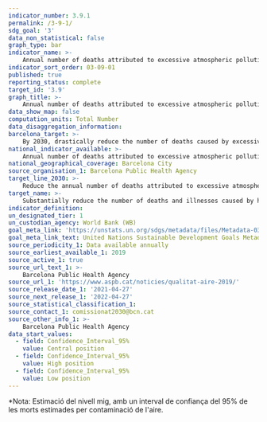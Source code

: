 ```yaml
---
indicator_number: 3.9.1
permalink: /3-9-1/
sdg_goal: '3'
data_non_statistical: false
graph_type: bar
indicator_name: >-
    Annual number of deaths attributed to excessive atmospheric pollution (above the WHO threshold* for both NO2 and PM2.5) 
indicator_sort_order: 03-09-01
published: true
reporting_status: complete
target_id: '3.9'
graph_title: >-
    Annual number of deaths attributed to excessive atmospheric pollution (above the WHO threshold* for both NO2 and PM2.5) 
data_show_map: false
computation_units: Total Number
data_disaggregation_information: 
barcelona_target: >-
    By 2030, drastically reduce the number of deaths caused by excessive pollution  
national_indicator_available: >-
    Annual number of deaths attributed to excessive atmospheric pollution (above the WHO threshold* for both NO2 and PM2.5) 
national_geographical_coverage: Barcelona City 
source_organisation_1: Barcelona Public Health Agency
target_line_2030: >-
    Reduce the annual number of deaths attributed to excessive atmospheric pollution, with respect to WHO recommendations, by 80%: Less than 300
target_name: >-
    Substantially reduce the number of deaths and illnesses caused by hazardous chemical products and air, water and soil pollution
indicator_definition:
un_designated_tier: 1
un_custodian_agency: World Bank (WB)
goal_meta_link: 'https://unstats.un.org/sdgs/metadata/files/Metadata-03-09-01.pdf'
goal_meta_link_text: United Nations Sustainable Development Goals Metadata (pdf 894kB)
source_periodicity_1: Data available annually
source_earliest_available_1: 2019
source_active_1: true
source_url_text_1: >-
    Barcelona Public Health Agency
source_url_1: 'https://www.aspb.cat/noticies/qualitat-aire-2019/'
source_release_date_1: '2021-04-27'
source_next_release_1: '2022-04-27'
source_statistical_classification_1: 
source_contact_1: comissionat2030@bcn.cat
source_other_info_1: >-
    Barcelona Public Health Agency
data_start_values:
  - field: Confidence_Interval_95%
    value: Central position
  - field: Confidence_Interval_95%
    value: High position
  - field: Confidence_Interval_95%
    value: Low position
---
```

*Nota: Estimació del nivell mig, amb un interval de confiança del 95% de les morts estimades per contaminació de l'aire.
